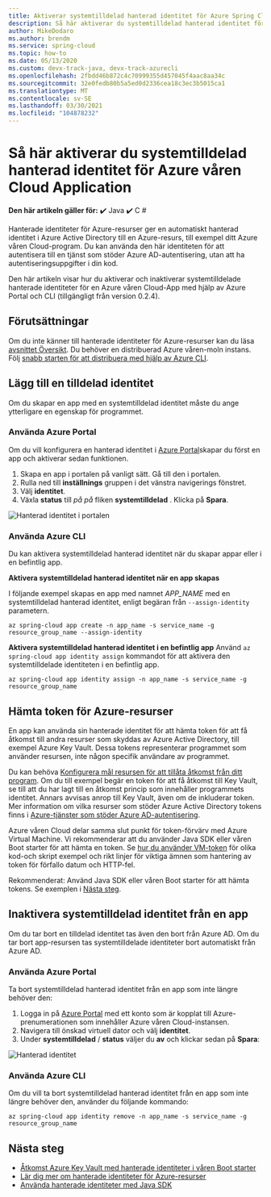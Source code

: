 ```yaml
---
title: Aktiverar systemtilldelad hanterad identitet för Azure Spring Cloud-program
description: Så här aktiverar du systemtilldelad hanterad identitet för program.
author: MikeDodaro
ms.author: brendm
ms.service: spring-cloud
ms.topic: how-to
ms.date: 05/13/2020
ms.custom: devx-track-java, devx-track-azurecli
ms.openlocfilehash: 2fbdd46b872c4c70999355d457045f4aac8aa34c
ms.sourcegitcommit: 32e0fedb80b5a5ed0d2336cea18c3ec3b5015ca1
ms.translationtype: MT
ms.contentlocale: sv-SE
ms.lasthandoff: 03/30/2021
ms.locfileid: "104878232"
---
```

# <a name="how-to-enable-system-assigned-managed-identity-for-azure-spring-cloud-application"></a>Så här aktiverar du systemtilldelad hanterad identitet för Azure våren Cloud Application

**Den här artikeln gäller för:** ✔️ Java ✔️ C #

Hanterade identiteter för Azure-resurser ger en automatiskt hanterad identitet i Azure Active Directory till en Azure-resurs, till exempel ditt Azure våren Cloud-program. Du kan använda den här identiteten för att autentisera till en tjänst som stöder Azure AD-autentisering, utan att ha autentiseringsuppgifter i din kod.

Den här artikeln visar hur du aktiverar och inaktiverar systemtilldelade hanterade identiteter för en Azure våren Cloud-App med hjälp av Azure Portal och CLI (tillgängligt från version 0.2.4).

## <a name="prerequisites"></a>Förutsättningar
Om du inte känner till hanterade identiteter för Azure-resurser kan du läsa [avsnittet Översikt](../active-directory/managed-identities-azure-resources/overview.md).
Du behöver en distribuerad Azure våren-moln instans. Följ [snabb starten för att distribuera med hjälp av Azure CLI](spring-cloud-quickstart.md).

## <a name="add-a-system-assigned-identity"></a>Lägg till en tilldelad identitet
Om du skapar en app med en systemtilldelad identitet måste du ange ytterligare en egenskap för programmet.

### <a name="using-azure-portal"></a>Använda Azure Portal
Om du vill konfigurera en hanterad identitet i [Azure Portal](https://portal.azure.com/)skapar du först en app och aktiverar sedan funktionen.

1. Skapa en app i portalen på vanligt sätt. Gå till den i portalen.
2. Rulla ned till **inställnings** gruppen i det vänstra navigerings fönstret.
3. Välj **identitet**.
4. Växla **status** till *på på* fliken **systemtilldelad** . Klicka på **Spara**.

 ![Hanterad identitet i portalen](./media/spring-cloud-managed-identity/identity-1.png)

### <a name="using-azure-cli"></a>Använda Azure CLI
Du kan aktivera systemtilldelad hanterad identitet när du skapar appar eller i en befintlig app.

**Aktivera systemtilldelad hanterad identitet när en app skapas**

I följande exempel skapas en app med namnet *APP_NAME* med en systemtilldelad hanterad identitet, enligt begäran från `--assign-identity` parametern.

```azurecli
az spring-cloud app create -n app_name -s service_name -g resource_group_name --assign-identity
```

**Aktivera systemtilldelad hanterad identitet i en befintlig app** Använd `az spring-cloud app identity assign` kommandot för att aktivera den systemtilldelade identiteten i en befintlig app.

```azurecli
az spring-cloud app identity assign -n app_name -s service_name -g resource_group_name
```

## <a name="obtain-tokens-for-azure-resources"></a>Hämta token för Azure-resurser
En app kan använda sin hanterade identitet för att hämta token för att få åtkomst till andra resurser som skyddas av Azure Active Directory, till exempel Azure Key Vault. Dessa tokens representerar programmet som använder resursen, inte någon specifik användare av programmet.

Du kan behöva [Konfigurera mål resursen för att tillåta åtkomst från ditt program](../active-directory/managed-identities-azure-resources/howto-assign-access-portal.md). Om du till exempel begär en token för att få åtkomst till Key Vault, se till att du har lagt till en åtkomst princip som innehåller programmets identitet. Annars avvisas anrop till Key Vault, även om de inkluderar token. Mer information om vilka resurser som stöder Azure Active Directory tokens finns i [Azure-tjänster som stöder Azure AD-autentisering](../active-directory/managed-identities-azure-resources/services-support-managed-identities.md#azure-services-that-support-azure-ad-authentication).

Azure våren Cloud delar samma slut punkt för token-förvärv med Azure Virtual Machine. Vi rekommenderar att du använder Java SDK eller våren Boot starter för att hämta en token.  Se [hur du använder VM-token](../active-directory/managed-identities-azure-resources/how-to-use-vm-token.md) för olika kod-och skript exempel och rikt linjer för viktiga ämnen som hantering av token för förfallo datum och HTTP-fel.

Rekommenderat: Använd Java SDK eller våren Boot starter för att hämta tokens.  Se exemplen i [Nästa steg](#next-steps).

## <a name="disable-system-assigned-identity-from-an-app"></a>Inaktivera systemtilldelad identitet från en app
Om du tar bort en tilldelad identitet tas även den bort från Azure AD. Om du tar bort app-resursen tas systemtilldelade identiteter bort automatiskt från Azure AD.

### <a name="using-azure-portal"></a>Använda Azure Portal
Ta bort systemtilldelad hanterad identitet från en app som inte längre behöver den:

1. Logga in på [Azure Portal](https://portal.azure.com/) med ett konto som är kopplat till Azure-prenumerationen som innehåller Azure våren Cloud-instansen.
1. Navigera till önskad virtuell dator och välj **identitet**.
1. Under **systemtilldelad** / **status** väljer du **av** och klickar sedan på **Spara**:

 ![Hanterad identitet](./media/spring-cloud-managed-identity/remove-identity.png)

### <a name="using-azure-cli"></a>Använda Azure CLI
Om du vill ta bort systemtilldelad hanterad identitet från en app som inte längre behöver den, använder du följande kommando:
```azurecli
az spring-cloud app identity remove -n app_name -s service_name -g resource_group_name
```

## <a name="next-steps"></a>Nästa steg

* [Åtkomst Azure Key Vault med hanterade identiteter i våren Boot starter](https://github.com/Azure/azure-sdk-for-java/blob/master/sdk/spring/azure-spring-boot-starter-keyvault-secrets/README.md#use-msi--managed-identities)
* [Lär dig mer om hanterade identiteter för Azure-resurser](https://github.com/MicrosoftDocs/azure-docs/blob/master/articles/active-directory/managed-identities-azure-resources/overview.md)
* [Använda hanterade identiteter med Java SDK](https://github.com/Azure-Samples/Azure-Spring-Cloud-Samples)
